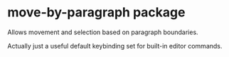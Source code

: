 # move-by-paragraph package

Allows movement and selection based on paragraph boundaries.

Actually just a useful default keybinding set for built-in editor commands.
